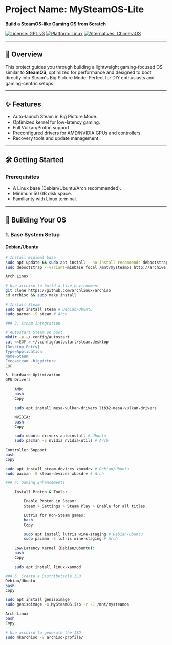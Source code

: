 # Project Name: MySteamOS-Lite  
**Build a SteamOS-like Gaming OS from Scratch**  

[![License: GPL v3](https://img.shields.io/badge/License-GPLv3-blue.svg)](https://www.gnu.org/licenses/gpl-3.0)
[![Platform: Linux](https://img.shields.io/badge/Platform-Linux-blue)](https://www.kernel.org/)
[![Alternatives: ChimeraOS](https://img.shields.io/badge/Alternative-ChimeraOS-green)](https://chimeraos.org)

---

## 📖 Overview  
This project guides you through building a lightweight gaming-focused OS similar to **SteamOS**, optimized for performance and designed to boot directly into Steam's Big Picture Mode. Perfect for DIY enthusiasts and gaming-centric setups.  

---

## ✨ Features  
- Auto-launch Steam in Big Picture Mode.  
- Optimized kernel for low-latency gaming.  
- Full Vulkan/Proton support.  
- Preconfigured drivers for AMD/NVIDIA GPUs and controllers.  
- Recovery tools and update management.  

---

## 🛠️ Getting Started  

### Prerequisites  
- A Linux base (Debian/Ubuntu/Arch recommended).  
- Minimum 50 GB disk space.  
- Familiarity with Linux terminal.  

---

## 🚀 Building Your OS  

### 1. Base System Setup  
#### Debian/Ubuntu  
```bash
# Install minimal base  
sudo apt update && sudo apt install --no-install-recommends debootstrap
sudo debootstrap --variant=minbase focal /mnt/mysteamos http://archive.ubuntu.com/ubuntu

Arch Linux

# Use archiso to build a live environment  
git clone https://github.com/archlinux/archiso
cd archiso && sudo make install

# Install Steam  
sudo apt install steam # Debian/Ubuntu  
sudo pacman -S steam # Arch  

### 2. Steam Integration

# Autostart Steam on boot  
mkdir -p ~/.config/autostart  
cat <<EOF > ~/.config/autostart/steam.desktop  
[Desktop Entry]  
Type=Application  
Name=Steam  
Exec=steam -bigpicture  
EOF

3. Hardware Optimization
GPU Drivers

    AMD:
    bash
    Copy

    sudo apt install mesa-vulkan-drivers lib32-mesa-vulkan-drivers

    NVIDIA:
    bash
    Copy

    sudo ubuntu-drivers autoinstall # Ubuntu  
    sudo pacman -S nvidia nvidia-utils # Arch  

Controller Support
bash
Copy

sudo apt install steam-devices xboxdrv # Debian/Ubuntu  
sudo pacman -S steam-devices xboxdrv # Arch  

### 4. Gaming Enhancements

    Install Proton & Tools:

        Enable Proton in Steam:
        Steam > Settings > Steam Play > Enable for all titles.

        Lutris for non-Steam games:
        bash
        Copy

        sudo apt install lutris wine-staging # Debian/Ubuntu  
        sudo pacman -S lutris wine-staging # Arch  

    Low-Latency Kernel (Debian/Ubuntu):
    bash
    Copy

    sudo apt install linux-xanmod

### 5. Create a Distributable ISO
Debian/Ubuntu
bash
Copy

sudo apt install genisoimage  
sudo genisoimage -o MySteamOS.iso -r -J /mnt/mysteamos  

Arch Linux
bash
Copy

# Use archiso to generate the ISO  
sudo mkarchiso -v archiso-profile/
